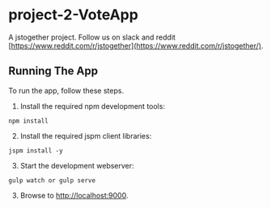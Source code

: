 # project-2-VoteApp 

A jstogether project. Follow us on slack and reddit [https://www.reddit.com/r/jstogether](https://www.reddit.com/r/jstogether/).

## Running The App

To run the app, follow these steps.

1. Install the required npm development tools:

  ```shell
  npm install
  ```
  
2. Install the required jspm client libraries:

  ```shell
  jspm install -y
  ```
  
3. Start the development webserver:

  ```shell
  gulp watch or gulp serve
  ```

3. Browse to [http://localhost:9000](http://localhost:9000).